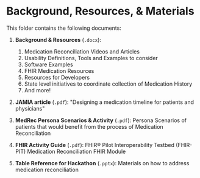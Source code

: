 # Background, Resources, & Materials

This folder contains the following documents:

1. **Background & Resources** (`.docx`):

    1. Medication Reconciliation Videos and Articles
    2. Usability Definitions, Tools and Examples to consider
    3. Software Examples
    4. FHIR Medication Resources
    5. Resources for Developers
    6. State level initiatives to coordinate collection of Medication History
    7. And more!

2. **JAMIA article** (`.pdf`): "Designing a medication timeline for patients and physicians"
3. **MedRec Persona Scenarios & Activity** (`.pdf`): Persona Scenarios of patients that would benefit from the process of Medication Reconciliation
4. **FHIR Activity Guide** (`.pdf`): FHIR® Pilot Interoperability Testbed (FHIR-PIT) Medication Reconciliation FHIR Module
5. **Table Reference for Hackathon** (`.pptx`): Materials on how to address medication reconciliation
